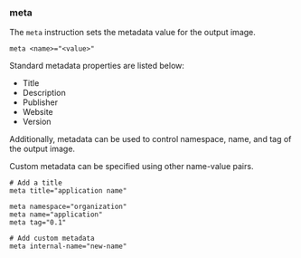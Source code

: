 ### meta

The `meta` instruction sets the metadata value for the output image. 

```
meta <name>="<value>"
```

Standard metadata properties are listed below:

* Title
* Description
* Publisher
* Website
* Version

Additionally, metadata can be used to control namespace, name, and tag of the output image.

Custom metadata can be specified using other name-value pairs. 

```
# Add a title
meta title="application name"

meta namespace="organization"
meta name="application"
meta tag="0.1"

# Add custom metadata
meta internal-name="new-name"
```